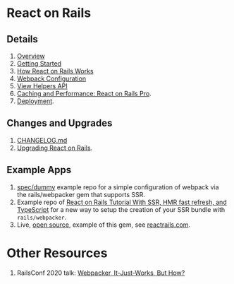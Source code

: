 # React on Rails

## Details
1. [Overview](https://www.shakacode.com/react-on-rails/docs/guides/react-on-rails-overview)
1. [Getting Started](https://www.shakacode.com/react-on-rails/docs/guides/getting-started)
1. [How React on Rails Works](https://www.shakacode.com/react-on-rails/docs/guides/how-react-on-rails-works)
1. [Webpack Configuration](https://www.shakacode.com/react-on-rails/docs/guides/webpack-configuration)
1. [View Helpers API](https://www.shakacode.com/react-on-rails/docs/api/view-helpers-api)
1. [Caching and Performance: React on Rails Pro](https://www.shakacode.com/react-on-rails-pro).
1. [Deployment](https://www.shakacode.com/react-on-rails/docs/guides/deployment).

## Changes and Upgrades
1. [CHANGELOG.md](https://github.com/shakacode/react_on_rails/tree/master/CHANGELOG.md)
2. [Upgrading React on Rails](https://www.shakacode.com/react-on-rails/docs/guides/upgrading-react-on-rails#upgrading-to-v12).

## Example Apps
1. [spec/dummy](https://github.com/shakacode/react_on_rails/tree/master/spec/dummy) example repo for a simple configuration of webpack via the rails/webpacker gem
that supports SSR.
2. Example repo of [React on Rails Tutorial With SSR, HMR fast refresh, and TypeScript](https://github.com/shakacode/react_on_rails_tutorial_with_ssr_and_hmr_fast_refresh) for a new way to setup the creation of your SSR bundle with `rails/webpacker`.
3. Live, [open source](https://github.com/shakacode/react-webpack-rails-tutorial), example of this gem, see [reactrails.com](http://reactrails.com).

# Other Resources
1. RailsConf 2020 talk: [Webpacker, It-Just-Works, But How?](http://railsconf.com/2020/video/justin-gordon-webpacker-it-just-works-but-how)
